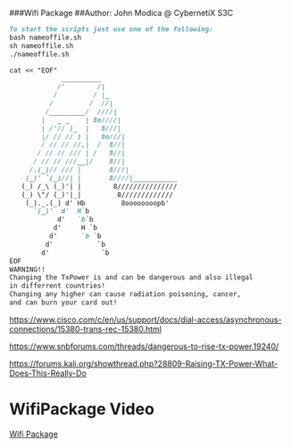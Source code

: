 ###Wifi Package
##Author: John Modica @ CybernetiX S3C

```markdown
To start the scripts just use one of the following: 
bash nameoffile.sh
sh nameoffile.sh
./nameoffile.sh

cat << "EOF"            
             __________
            /'        /|
           /         / |_
          /         /  //|
         /_________/  ////|
        |   _ _    | 8o////|
        | /'// )_  |   8///|
        |/ // // ) |   8o///|
        / // // //,|  /  8//|
       / // // /// | /   8//|
      / // // ///__|/    8//|
     /.(_)// /// |       8///|
    (_)' `(_)//| |       8////|___________
   (_) /_\ (_)'| |        8///////////////
   (_) \"/ (_)'|_|         8/////////////
    (_)._.(_) d' Hb         8oooooooopb'
      `(_)'  d'  H`b
            d'   `b`b
           d'     H `b
          d'      `b `b
         d'           `b
        d'             `b
EOF
WARNING!! 
Changing the TxPower is and can be dangerous and also illegal 
in differrent countries!
Changing any higher can cause radiation poisoning, cancer,
and can burn your card out!
```
https://www.cisco.com/c/en/us/support/docs/dial-access/asynchronous-connections/15380-trans-rec-15380.html

https://www.snbforums.com/threads/dangerous-to-rise-tx-power.19240/

https://forums.kali.org/showthread.php?28809-Raising-TX-Power-What-Does-This-Really-Do

# WifiPackage Video
[Wifi Package](https://www.youtube.com/watch?v=Ae6NImby6ZA)
